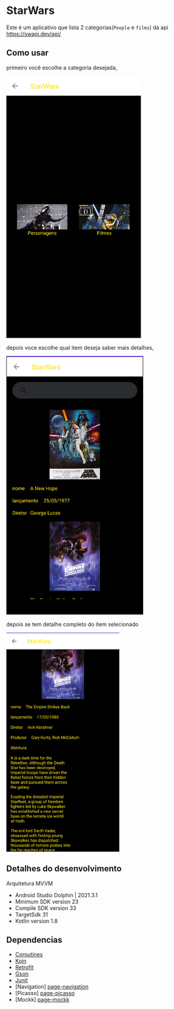 # StarWars
Este é um aplicativo que lista 2 categorias(`People` e `films`) da api https://swapi.dev/api/ 

## Como usar
primeiro você escolhe a categoria desejada,

![img_8.png](img_8.png)

depois voce escolhe qual item deseja saber mais detalhes,

![img_7.png](img_7.png)

depois se tem detalhe completo do item selecionado

![img_3.png](img_3.png)


## Detalhes do desenvolvimento
Arquitetura MVVM
* Android Studio Dolphin | 2021.3.1
* Minimum SDK version 23
* Compile SDK version 33 
* TargetSdk 31
* Kotlin version 1.8

## Dependencias

* [Coroutines][page-coroutine]
* [Koin][page-koin]
* [Retrofit][page-retrofit]
* [Gson][page-gson]
* [Junit][page-junit]
* [Navigation] [page-navigation]
* [Picasso] [page-picasso]
* [Mockk] [page-mockk]

[page-coroutine]: https://github.com/Kotlin/kotlinx.coroutines
[page-koin]: https://insert-koin.io/
[page-retrofit]: https://square.github.io/retrofit/
[page-gson]: https://github.com/google/gson
[page-junit]: https://developer.android.com/training/testing/junit-rules
[page-navigation]: https://developer.android.com/guide/navigation?gclid=CjwKCAjw_YShBhAiEiwAMomsEDGJwN7DBDxOQWdwsTz7FKjoOfomM8bbizEBuaMn9rzKRj_2zNILPRoC5QgQAvD_BwE&gclsrc=aw.ds&hl=pt-br
[page-picasso]: https://square.github.io/picasso/
[page-mockk]: https://mockk.io/
